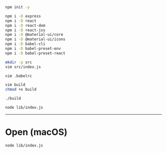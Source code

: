 ```sh
npm init -y

npm i -D express
npm i -D react
npm i -D react-dom
npm i -D react-jss
npm i -D @material-ui/core
npm i -D @material-ui/icons
npm i -D babel-cli
npm i -D babel-preset-env
npm i -D babel-preset-react
```

```sh
mkdir -p src
vim src/index.js
```

```sh
vim .babelrc
```

```sh
vim build
chmod +x build
```

```sh
./build
```

```sh
node lib/index.js
```

----------------

# Open (macOS)

```sh
node lib/index.js
```
